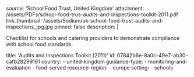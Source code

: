 source: 'School Food Trust, United Kingdom'
attachment: /assets/PDFs/school-food-trus-audits-and-inspections-toolkit-2011.pdf
link_thumbnail: /assets/Sodium/uk-school-food-trust-audits-and-inspections_jpg.jpg
pinned: false
description: |
  <p>Checklist for schools and catering providers to demonstrate compliance with school food standards.
  </p>
title: 'Audits and Inspections Toolkit (2011)'
id: 07842b6e-8a0c-49e7-ab30-cafb28299191
country:
  - united-kingdom
guidance-type:
  - monitoring-and-evaluation
  - food-served
resource-region:
  - europe
setting:
  - schools
